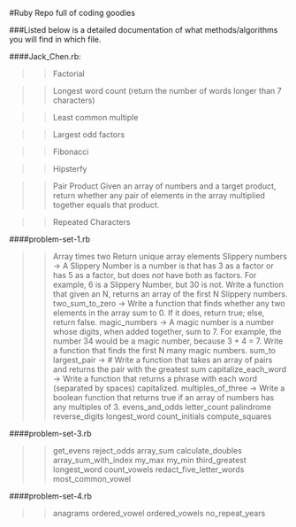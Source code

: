 #Ruby Repo full of coding goodies

###Listed below is a detailed documentation of what methods/algorithms you will find in which file. 

####Jack_Chen.rb:
>>Factorial

>>Longest word count (return the number of words longer than 7 characters)

>>Least common multiple

>>Largest odd factors

>>Fibonacci

>>Hipsterfy

>>Pair Product Given an array of numbers and a target product, return whether any pair of elements in the array multiplied together equals that product.

>>Repeated Characters


####problem-set-1.rb
>>Array times two
>>Return unique array elements
>>Slippery numbers -> A Slippery Number is a number is that has 3 as a factor or has 5 as a factor, but does *not* have both as factors. For example, 6 is a Slippery Number, but 30 is not. Write a function that given an N, returns an array of the first N Slippery numbers.
>>two_sum_to_zero -> Write a function that finds whether any two elements in the array sum to 0. If it does, return true; else, return false.
>>magic_numbers -> A magic number is a number whose digits, when added together, sum to 7. For example, the number 34 would be a magic number, because 3 + 4 = 7. Write a function that finds the first N many magic numbers.
>>sum_to 
>>largest_pair -> # Write a function that takes an array of pairs and returns the pair with the greatest sum
>>capitalize_each_word -> Write a function that returns a phrase with each word (separated by spaces) capitalized.
>>multiples_of_three -> Write a boolean function that returns true if an array of numbers has any multiples of 3.
>>evens_and_odds
>>letter_count
>>palindrome
>>reverse_digits
>>longest_word
>>count_initials
>>compute_squares

####problem-set-3.rb
>>get_evens
>>reject_odds
>>array_sum
>>calculate_doubles
>>array_sum_with_index
>>my_max
>>my_min
>>third_greatest
>>longest_word
>>count_vowels
>>redact_five_letter_words
>>most_common_vowel

####problem-set-4.rb
>>anagrams
>>ordered_vowel
>>ordered_vowels
>>no_repeat_years









